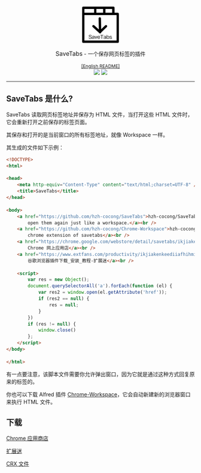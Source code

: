 <p align="center">
    <a href="https://chrome.google.com/webstore/detail/savetabs/ikjiakenkeediiafhihmipcdafkkhdno"><img src="../images/icon.png" width="100"/></a>
    <div align="center">
        <span style="font-size:16px;">SaveTabs</span> - <span style="font-size:14px;font-weight:300;">一个保存网页标签的插件</span>
    </div>
</p>
<div align="center">
    <div><a style="font-size:12px" href="../../README.md">[English README]</a></div>
    <div>
        <a href="https://github.com/hzh-cocong/SaveTabs/releases"><img src="https://img.shields.io/github/v/release/hzh-cocong/SaveTabs" /></a>
        <a href="https://github.com/hzh-cocong/SaveTabs/blob/main/LICENSE"><img src="https://img.shields.io/github/license/hzh-cocong/SaveTabs" /></a>
    </div>
</div>

---

## SaveTabs 是什么?

SaveTabs 读取网页标签地址并保存为 HTML 文件，当打开这些 HTML 文件时，它会重新打开之前保存的标签页面。

其保存和打开的是当前窗口的所有标签地址，就像 Workspace 一样。

其生成的文件如下示例：

```html
<!DOCTYPE>
<html>

<head>
    <meta http-equiv="Content-Type" content="text/html;charset=UTF-8" />
    <title>SaveTabs</title>
</head>

<body>
    <a href="https://github.com/hzh-cocong/SaveTabs">hzh-cocong/SaveTabs: Save brower tabs as a file so that you can
        open them again just like a workspace.</a><br />
    <a href="https://github.com/hzh-cocong/Chrome-Workspace">hzh-cocong/Chrome-Workspace: A alfred workflow for the
        chrome extension of savetabs</a><br />
    <a href="https://chrome.google.com/webstore/detail/savetabs/ikjiakenkeediiafhihmipcdafkkhdno?hl=zh-CN">SaveTabs -
        Chrome 网上应用店</a><br />
    <a href="https://www.extfans.com/productivity/ikjiakenkeediiafhihmipcdafkkhdno/">SaveTabs Chrome插件,SaveTabs
        谷歌浏览器插件下载_安装_教程-扩展迷</a><br />

    <script>
        var res = new Object();
        document.querySelectorAll('a').forEach(function (el) {
            var res2 = window.open(el.getAttribute('href'));
            if (res2 == null) {
                res = null;
            }
        })
        if (res != null) {
            window.close()
        };
    </script>
</body>

</html>
```

有一点要注意，该脚本文件需要你允许弹出窗口，因为它就是通过这种方式回复原来的标签的。

你也可以下载 Alfred 插件 [Chrome-Workspace](https://github.com/hzh-cocong/Chrome-Workspace)，它会自动新建新的浏览器窗口来执行 HTML 文件。



## 下载

[Chrome 应用商店](https://chrome.google.com/webstore/detail/savetabs/ikjiakenkeediiafhihmipcdafkkhdno)

[扩展迷](https://www.extfans.com/productivity/ikjiakenkeediiafhihmipcdafkkhdno/)

[CRX 文件](https://github.com/hzh-cocong/SaveTabs/releases/download/v1.0.0/ikjiakenkeediiafhihmipcdafkkhdno_main.crx)

